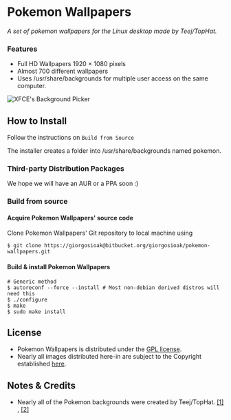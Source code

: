 # Pokemon Wallpapers

_A set of pokemon wallpapers for the Linux desktop made by Teej/TopHat._

### Features
* Full HD Wallpapers 1920 × 1080 pixels
* Almost 700 different wallpapers
* Uses /usr/share/backgrounds for multiple user access on the same computer.

![XFCE's Background Picker ](http://i.imgur.com/HmElSzT.png)

## How to Install

Follow the instructions on `Build from Source`

The installer creates a folder into /usr/share/backgrounds named pokemon.

### Third-party Distribution Packages
We hope we will have an AUR or a PPA soon :)

### Build from source
#### Acquire Pokemon Wallpapers' source code
Clone Pokemon Wallpapers' Git repository to local machine using

```shell
$ git clone https://giorgosioak@bitbucket.org/giorgosioak/pokemon-wallpapers.git
```

#### Build & install Pokemon Wallpapers
```shell
# Generic method
$ autoreconf --force --install # Most non-debian derived distros will need this
$ ./configure
$ make
$ sudo make install
```

## License
* Pokemon Wallpapers is distributed under the [GPL license](https://www.gnu.org/licenses/gpl-3.0.en.html).
* Nearly all images distributed here-in are subject to the Copyright established [here](https://pldh.net/basics/credits#pldh_copyright).

## Notes & Credits
* Nearly all of the Pokemon backgrounds were created by Teej/TopHat. [[1]](https://pldh.net/gallery/the493) , [[2]](https://pldh.net/gallery/unovacollection)